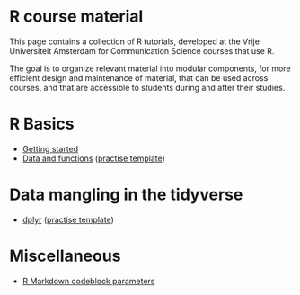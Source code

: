 R course material
============

This page contains a collection of R tutorials, developed at the Vrije Universiteit Amsterdam for Communication Science courses that use R. 

The goal is to organize relevant material into modular components, for more efficient design and maintenance of material, that can be used across courses, and that are accessible to students during and after their studies.

# R Basics

* [Getting started](tutorials/R_basics_1_getting_started.md)
* [Data and functions](tutorials/R_basics_2_data_and_functions.md) ([practise template](practise/R_basics_2_data_and_functions_practise.Rmd))


# Data mangling in the tidyverse

* [dplyr](tutorials/R_tidyverse_1_dplyr.md) ([practise template](practise/R_tidyverse_1_dplyr_practise.Rmd))


# Miscellaneous

* [R Markdown codeblock parameters](miscellaneous/RMarkdown_parameters.Rmd)

